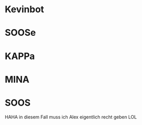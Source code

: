 # Kevinbot
# SOOSe
# KAPPa
# MINA
# SOOS
HAHA in diesem Fall muss ich Alex eigentlich recht geben
LOL

